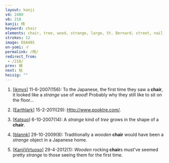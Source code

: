 ```yaml
---
layout: kanji
v4: 2480
v6: 218
kanji: 椅
keyword: chair
elements: chair, tree, wood, strange, large, St. Bernard, street, nail, spike, mouth
strokes: 12
image: E6A485
on-yomi: イ
permalink: /椅/
redirect_from:
 - /218/
prev: 植
next: 枯
heisig: ""
---
```


1) [<a href="http://kanji.koohii.com/profile/ikmys">ikmys</a>] 11-6-2007(156): To the Japanese, the first time they saw a<strong> chair</strong>, it looked like a <em>strange</em> use of <em>wood</em>! Probably why they still like to sit on the floor...

2) [<a href="http://kanji.koohii.com/profile/Earthlark">Earthlark</a>] 15-2-2011(29): <a href="Http://www.pooktre.com/">Http://www.pooktre.com/</a>.

3) [<a href="http://kanji.koohii.com/profile/Katsuo">Katsuo</a>] 6-10-2007(14): A <em>strange</em> kind of <em>tree</em> grows in the shape of a<strong> chair</strong>.

4) [<a href="http://kanji.koohii.com/profile/blannk">blannk</a>] 29-10-2009(8): Traditionally a <em>wooden</em><strong> chair</strong> would have been a <em>strange</em> object in a Japanese home.

5) [<a href="http://kanji.koohii.com/profile/KanjiVirtuoso">KanjiVirtuoso</a>] 29-4-2012(1): <em>Wooden</em> rocking<strong> chair</strong>s must&#039;ve seemed pretty <em>strange</em> to those seeing them for the first time.

